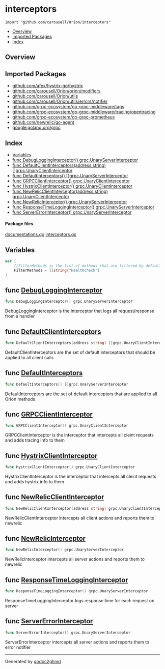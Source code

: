 # interceptors
`import "github.com/carousell/Orion/interceptors"`

* [Overview](#pkg-overview)
* [Imported Packages](#pkg-imports)
* [Index](#pkg-index)

## <a name="pkg-overview">Overview</a>

## <a name="pkg-imports">Imported Packages</a>

- [github.com/afex/hystrix-go/hystrix](https://godoc.org/github.com/afex/hystrix-go/hystrix)
- [github.com/carousell/Orion/orion/modifiers](./../orion/modifiers)
- [github.com/carousell/Orion/utils](./../utils)
- [github.com/carousell/Orion/utils/errors/notifier](./../utils/errors/notifier)
- [github.com/grpc-ecosystem/go-grpc-middleware/tags](https://godoc.org/github.com/grpc-ecosystem/go-grpc-middleware/tags)
- [github.com/grpc-ecosystem/go-grpc-middleware/tracing/opentracing](https://godoc.org/github.com/grpc-ecosystem/go-grpc-middleware/tracing/opentracing)
- [github.com/grpc-ecosystem/go-grpc-prometheus](https://godoc.org/github.com/grpc-ecosystem/go-grpc-prometheus)
- [github.com/newrelic/go-agent](https://godoc.org/github.com/newrelic/go-agent)
- [google.golang.org/grpc](https://godoc.org/google.golang.org/grpc)

## <a name="pkg-index">Index</a>
* [Variables](#pkg-variables)
* [func DebugLoggingInterceptor() grpc.UnaryServerInterceptor](#DebugLoggingInterceptor)
* [func DefaultClientInterceptors(address string) []grpc.UnaryClientInterceptor](#DefaultClientInterceptors)
* [func DefaultInterceptors() []grpc.UnaryServerInterceptor](#DefaultInterceptors)
* [func GRPCClientInterceptor() grpc.UnaryClientInterceptor](#GRPCClientInterceptor)
* [func HystrixClientInterceptor() grpc.UnaryClientInterceptor](#HystrixClientInterceptor)
* [func NewRelicClientInterceptor(address string) grpc.UnaryClientInterceptor](#NewRelicClientInterceptor)
* [func NewRelicInterceptor() grpc.UnaryServerInterceptor](#NewRelicInterceptor)
* [func ResponseTimeLoggingInterceptor() grpc.UnaryServerInterceptor](#ResponseTimeLoggingInterceptor)
* [func ServerErrorInterceptor() grpc.UnaryServerInterceptor](#ServerErrorInterceptor)

#### <a name="pkg-files">Package files</a>
[documentations.go](./documentations.go) [interceptors.go](./interceptors.go) 

## <a name="pkg-variables">Variables</a>
``` go
var (
    //FilterMethods is the list of methods that are filtered by default
    FilterMethods = []string{"Healthcheck"}
)
```

## <a name="DebugLoggingInterceptor">func</a> [DebugLoggingInterceptor](./interceptors.go#L57)
``` go
func DebugLoggingInterceptor() grpc.UnaryServerInterceptor
```
DebugLoggingInterceptor is the interceptor that logs all request/response from a handler

## <a name="DefaultClientInterceptors">func</a> [DefaultClientInterceptors](./interceptors.go#L48)
``` go
func DefaultClientInterceptors(address string) []grpc.UnaryClientInterceptor
```
DefaultClientInterceptors are the set of default interceptors that should be applied to all client calls

## <a name="DefaultInterceptors">func</a> [DefaultInterceptors](./interceptors.go#L36)
``` go
func DefaultInterceptors() []grpc.UnaryServerInterceptor
```
DefaultInterceptors are the set of default interceptors that are applied to all Orion methods

## <a name="GRPCClientInterceptor">func</a> [GRPCClientInterceptor](./interceptors.go#L135)
``` go
func GRPCClientInterceptor() grpc.UnaryClientInterceptor
```
GRPCClientInterceptor is the interceptor that intercepts all cleint requests and adds tracing info to them

## <a name="HystrixClientInterceptor">func</a> [HystrixClientInterceptor](./interceptors.go#L140)
``` go
func HystrixClientInterceptor() grpc.UnaryClientInterceptor
```
HystrixClientInterceptor is the interceptor that intercepts all cleint requests and adds hystrix info to them

## <a name="NewRelicClientInterceptor">func</a> [NewRelicClientInterceptor](./interceptors.go#L122)
``` go
func NewRelicClientInterceptor(address string) grpc.UnaryClientInterceptor
```
NewRelicClientInterceptor intercepts all client actions and reports them to newrelic

## <a name="NewRelicInterceptor">func</a> [NewRelicInterceptor](./interceptors.go#L81)
``` go
func NewRelicInterceptor() grpc.UnaryServerInterceptor
```
NewRelicInterceptor intercepts all server actions and reports them to newrelic

## <a name="ResponseTimeLoggingInterceptor">func</a> [ResponseTimeLoggingInterceptor](./interceptors.go#L67)
``` go
func ResponseTimeLoggingInterceptor() grpc.UnaryServerInterceptor
```
ResponseTimeLoggingInterceptor logs response time for each request on server

## <a name="ServerErrorInterceptor">func</a> [ServerErrorInterceptor](./interceptors.go#L100)
``` go
func ServerErrorInterceptor() grpc.UnaryServerInterceptor
```
ServerErrorInterceptor intercepts all server actions and reports them to error notifier

- - -
Generated by [godoc2ghmd](https://github.com/GandalfUK/godoc2ghmd)